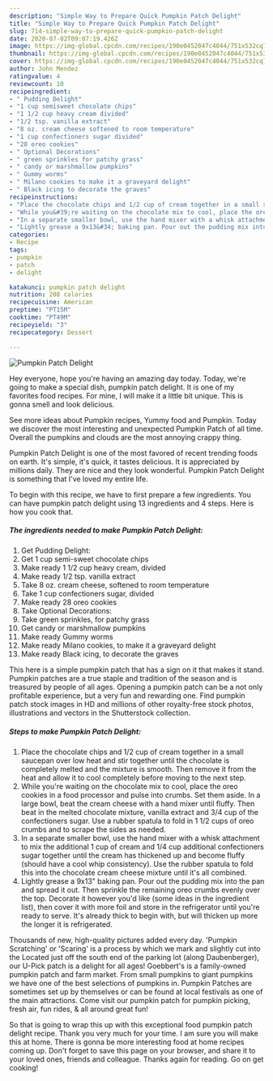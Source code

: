 ```yaml
---
description: "Simple Way to Prepare Quick Pumpkin Patch Delight"
title: "Simple Way to Prepare Quick Pumpkin Patch Delight"
slug: 714-simple-way-to-prepare-quick-pumpkin-patch-delight
date: 2020-07-02T09:07:19.426Z
image: https://img-global.cpcdn.com/recipes/190e0452047c4044/751x532cq70/pumpkin-patch-delight-recipe-main-photo.jpg
thumbnail: https://img-global.cpcdn.com/recipes/190e0452047c4044/751x532cq70/pumpkin-patch-delight-recipe-main-photo.jpg
cover: https://img-global.cpcdn.com/recipes/190e0452047c4044/751x532cq70/pumpkin-patch-delight-recipe-main-photo.jpg
author: John Mendez
ratingvalue: 4
reviewcount: 10
recipeingredient:
- " Pudding Delight"
- "1 cup semisweet chocolate chips"
- "1 1/2 cup heavy cream divided"
- "1/2 tsp. vanilla extract"
- "8 oz. cream cheese softened to room temperature"
- "1 cup confectioners sugar divided"
- "28 oreo cookies"
- " Optional Decorations"
- " green sprinkles for patchy grass"
- " candy or marshmallow pumpkins"
- " Gummy worms"
- " Milano cookies to make it a graveyard delight"
- " Black icing to decorate the graves"
recipeinstructions:
- "Place the chocolate chips and 1/2 cup of cream together in a small saucepan over low heat and stir together until the chocolate is completely melted and the mixture is smooth. Then remove it from the heat and allow it to cool completely before moving to the next step."
- "While you&#39;re waiting on the chocolate mix to cool, place the oreo cookies in a food processor and pulse into crumbs. Set them aside. In a large bowl, beat the cream cheese with a hand mixer until fluffy. Then beat in the melted chocolate mixture, vanilla extract and 3/4 cup of the confectioners sugar. Use a rubber spatula to fold in 1 1/2 cups of oreo crumbs and to scrape the sides as needed."
- "In a separate smaller bowl, use the hand mixer with a whisk attachment to mix the additional 1 cup of cream and 1/4 cup additional confectioners sugar together until the cream has thickened up and become fluffy (should have a cool whip consistency). Use the rubber spatula to fold this into the chocolate cream cheese mixture until it&#39;s all combined."
- "Lightly grease a 9x13&#34; baking pan. Pour out the pudding mix into the pan and spread it out. Then sprinkle the remaining oreo crumbs evenly over the top. Decorate it however you&#39;d like (some ideas in the ingredient list), then cover it with more foil and store in the refrigerator until you&#39;re ready to serve. It&#39;s already thick to begin with, but will thicken up more the longer it is refrigerated."
categories:
- Recipe
tags:
- pumpkin
- patch
- delight

katakunci: pumpkin patch delight 
nutrition: 208 calories
recipecuisine: American
preptime: "PT15M"
cooktime: "PT49M"
recipeyield: "3"
recipecategory: Dessert

---
```



![Pumpkin Patch Delight](https://img-global.cpcdn.com/recipes/190e0452047c4044/751x532cq70/pumpkin-patch-delight-recipe-main-photo.jpg)

Hey everyone, hope you're having an amazing day today. Today, we're going to make a special dish, pumpkin patch delight. It is one of my favorites food recipes. For mine, I will make it a little bit unique. This is gonna smell and look delicious.

See more ideas about Pumpkin recipes, Yummy food and Pumpkin. Today we discover the most interesting and unexpected Pumpkin Patch of all time. Overall the pumpkins and clouds are the most annoying crappy thing.

Pumpkin Patch Delight is one of the most favored of recent trending foods on earth. It's simple, it's quick, it tastes delicious. It is appreciated by millions daily. They are nice and they look wonderful. Pumpkin Patch Delight is something that I've loved my entire life.


To begin with this recipe, we have to first prepare a few ingredients. You can have pumpkin patch delight using 13 ingredients and 4 steps. Here is how you cook that.

<!--inarticleads1-->

##### The ingredients needed to make Pumpkin Patch Delight:

1. Get  Pudding Delight:
1. Get 1 cup semi-sweet chocolate chips
1. Make ready 1 1/2 cup heavy cream, divided
1. Make ready 1/2 tsp. vanilla extract
1. Take 8 oz. cream cheese, softened to room temperature
1. Take 1 cup confectioners sugar, divided
1. Make ready 28 oreo cookies
1. Take  Optional Decorations:
1. Take  green sprinkles, for patchy grass
1. Get  candy or marshmallow pumpkins
1. Make ready  Gummy worms
1. Make ready  Milano cookies, to make it a graveyard delight
1. Make ready  Black icing, to decorate the graves


This here is a simple pumpkin patch that has a sign on it that makes it stand. Pumpkin patches are a true staple and tradition of the season and is treasured by people of all ages. Opening a pumpkin patch can be a not only profitable experience, but a very fun and rewarding one. Find pumpkin patch stock images in HD and millions of other royalty-free stock photos, illustrations and vectors in the Shutterstock collection. 

<!--inarticleads2-->

##### Steps to make Pumpkin Patch Delight:

1. Place the chocolate chips and 1/2 cup of cream together in a small saucepan over low heat and stir together until the chocolate is completely melted and the mixture is smooth. Then remove it from the heat and allow it to cool completely before moving to the next step.
1. While you&#39;re waiting on the chocolate mix to cool, place the oreo cookies in a food processor and pulse into crumbs. Set them aside. In a large bowl, beat the cream cheese with a hand mixer until fluffy. Then beat in the melted chocolate mixture, vanilla extract and 3/4 cup of the confectioners sugar. Use a rubber spatula to fold in 1 1/2 cups of oreo crumbs and to scrape the sides as needed.
1. In a separate smaller bowl, use the hand mixer with a whisk attachment to mix the additional 1 cup of cream and 1/4 cup additional confectioners sugar together until the cream has thickened up and become fluffy (should have a cool whip consistency). Use the rubber spatula to fold this into the chocolate cream cheese mixture until it&#39;s all combined.
1. Lightly grease a 9x13&#34; baking pan. Pour out the pudding mix into the pan and spread it out. Then sprinkle the remaining oreo crumbs evenly over the top. Decorate it however you&#39;d like (some ideas in the ingredient list), then cover it with more foil and store in the refrigerator until you&#39;re ready to serve. It&#39;s already thick to begin with, but will thicken up more the longer it is refrigerated.


Thousands of new, high-quality pictures added every day. &#39;Pumpkin Scratching&#39; or &#39;Scaring&#39; is a process by which we mark and slightly cut into the Located just off the south end of the parking lot (along Daubenberger), our U-Pick patch is a delight for all ages! Goebbert&#39;s is a family-owned pumpkin patch and farm market. From small pumpkins to giant pumpkins we have one of the best selections of pumpkins in. Pumpkin Patches are sometimes set up by themselves or can be found at local festivals as one of the main attractions. Come visit our pumpkin patch for pumpkin picking, fresh air, fun rides, &amp; all around great fun! 

So that is going to wrap this up with this exceptional food pumpkin patch delight recipe. Thank you very much for your time. I am sure you will make this at home. There is gonna be more interesting food at home recipes coming up. Don't forget to save this page on your browser, and share it to your loved ones, friends and colleague. Thanks again for reading. Go on get cooking!
